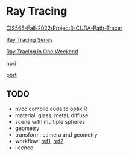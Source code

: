 # Ray Tracing

[CIS565-Fall-2022/Project3-CUDA-Path-Tracer](https://github.com/CIS565-Fall-2022/Project3-CUDA-Path-Tracer)

[Ray Tracing Series](https://www.youtube.com/playlist?list=PLlrATfBNZ98edc5GshdBtREv5asFW3yXl)

[Ray Tracing in One Weekend](https://raytracing.github.io/)

[nori](https://wjakob.github.io/nori/)

[pbrt](https://www.pbrt.org/)

## TODO
- nvcc compile cuda to optixIR
- material: glass, metal, diffuse
- scene with multiple spheres
- geometry
- transform: camera and geometry
- workflow: [ref1](https://blog.csdn.net/qq_16013649/article/details/113905995), [ref2](https://github.com/ptheywood/cuda-cmake-github-actions/issues/5)
- licence
